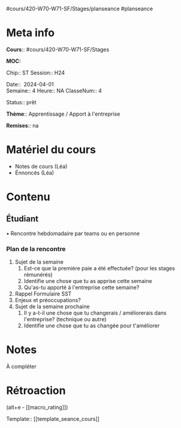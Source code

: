 #cours/420-W70-W71-SF/Stages/planseance #planseance
# Meta info

**Cours**:: #cours/420-W70-W71-SF/Stages 

**MOC:** 

Chip::  <span class="chip cours-3">ST</span> 
Session:: H24

Date::  2024-04-01  
Semaine:: 4
Heure:: <span class="chip na">NA</span>
ClasseNum:: 4

Status:: <span class="chip ready">prêt</span> 

**Thème**:: Apprentissage / Apport à l'entreprise

**Remises**:: <span class="chip na">na</span>

# Matériel du cours
* Notes de cours (Léa)
* Énnoncés (Léa)
# Contenu
## Étudiant
• Rencontre hebdomadaire par teams ou en personne
### Plan de la rencontre
1. Sujet de la semaine
	1. Est-ce que la première paie a été effectuée? (pour les stages rémunérés)
	2. Identifie une chose que tu as apprise cette semaine
	3. Qu'as-tu apporté à l'entreprise cette semaine?
2. Rappel Formulaire SST
3. Enjeux et préoccupations?
4. Sujet de la semaine prochaine
	1. Il y a-t-il une chose que tu changerais / améliorerais dans l'entreprise? (technique ou autre)
	2. Identifie une chose que tu as changée pour t'améliorer
# Notes
À compléter

# Rétroaction
(alt+e - [[macro_rating]])

Template:: [[template_seance_cours]]